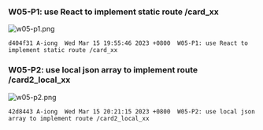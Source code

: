 ### W05-P1: use React to implement static route /card_xx 
 
![w05-p1.png](https://erogcveccbzsyhbgputf.supabase.co/storage/v1/object/public/demo-xx/md_img/w05-p1.png)
 
```
d404f31 A-iong  Wed Mar 15 19:55:46 2023 +0800  W05-P1: use React to implement static route /card_xx
```

### W05-P2: use local json array to implement route /card2_local_xx
 
![w05-p2.png](https://erogcveccbzsyhbgputf.supabase.co/storage/v1/object/public/demo-xx/md_img/w05-p2.png)
 
```
42d8443 A-iong  Wed Mar 15 20:21:15 2023 +0800  W05-P2: use local json array to implement route /card2_local_xx
```